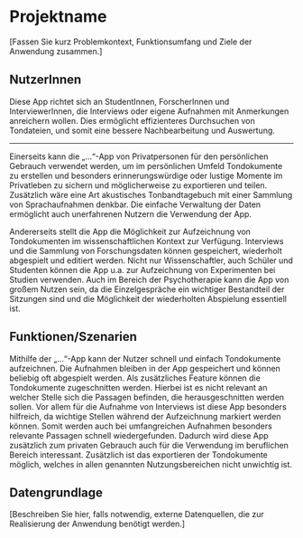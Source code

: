 # Projektname

[Fassen Sie kurz Problemkontext, Funktionsumfang und Ziele der Anwendung zusammen.]

## NutzerInnen

Diese App richtet sich an StudentInnen, ForscherInnen und InterviewerInnen, die Interviews oder eigene Aufnahmen mit Anmerkungen anreichern wollen. Dies ermöglicht effizienteres Durchsuchen von Tondateien, und somit eine bessere Nachbearbeitung und Auswertung.

---

Einerseits kann die „…“-App von Privatpersonen für den persönlichen Gebrauch verwendet werden, um im persönlichen Umfeld Tondokumente zu erstellen und besonders erinnerungswürdige oder lustige Momente im Privatleben zu sichern und möglicherweise zu exportieren und teilen. Zusätzlich wäre eine Art akustisches Tonbandtagebuch mit einer Sammlung von Sprachaufnahmen denkbar. Die einfache Verwaltung der Daten ermöglicht auch unerfahrenen Nutzern die Verwendung der App.

Andererseits stellt die App die Möglichkeit zur Aufzeichnung von Tondokumenten im wissenschaftlichen Kontext zur Verfügung. Interviews und die Sammlung von Forschungsdaten können gespeichert, wiederholt abgespielt und editiert werden. Nicht nur Wissenschaftler, auch Schüler und Studenten können die App u.a. zur Aufzeichnung von Experimenten bei Studien verwenden. Auch im Bereich der Psychotherapie kann die App von großem Nutzen sein, da die Einzelgespräche ein wichtiger Bestandteil der Sitzungen sind und die Möglichkeit der wiederholten Abspielung essentiell ist.


## Funktionen/Szenarien

Mithilfe der „…“-App kann der Nutzer schnell und einfach Tondokumente aufzeichnen. Die Aufnahmen bleiben in der App gespeichert und können beliebig oft abgespielt werden. Als zusätzliches Feature können die Tondokumente zugeschnitten werden. Hierbei ist es nicht relevant an welcher Stelle sich die Passagen befinden, die herausgeschnitten werden sollen. Vor allem für die Aufnahme von Interviews ist diese App besonders hilfreich, da wichtige Stellen während der Aufzeichnung markiert werden können. Somit werden auch bei umfangreichen Aufnahmen besonders relevante Passagen schnell wiedergefunden. Dadurch wird diese App zusätzlich zum privaten Gebrauch auch für die Verwendung im beruflichen Bereich interessant. Zusätzlich ist das exportieren der Tondokumente möglich, welches in allen genannten Nutzungsbereichen nicht unwichtig ist.


## Datengrundlage

[Beschreiben Sie hier, falls notwendig, externe Datenquellen, die zur Realisierung der Anwendung benötigt werden.]
